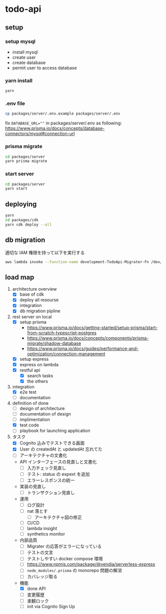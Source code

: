 # todo-api

## setup

### setup mysql

- install mysql
- create user
- create database
- permit user to access database

### yarn install

```sh
yarn
```

### .env file

```sh
cp packages/server/.env.example packages/server/.env
```

fix `DATABASE_URL=""` in packages/server/.env as following:
https://www.prisma.io/docs/concepts/database-connectors/mysql#connection-url

### prisma migrate

```sh
cd packages/server
yarn prisma migrate
```

### start server

```sh
cd packages/server
yarn start
```

## deploying

```sh
yarn
cd packages/cdk
yarn cdk deploy --all
```

## db migration

適切な IAM 権限を持って以下を実行する

```sh
aws lambda invoke --function-name development-TodoApi-Migrater-Fn /dev/stdout
```

## load map

1. architecture overview
   - [x] base of cdk
   - [x] deploy all resourse
   - [x] integration
   - [x] db migration pipline
1. rest server on local
   - [x] setup prisma
     - https://www.prisma.io/docs/getting-started/setup-prisma/start-from-scratch-typescript-postgres
     - https://www.prisma.io/docs/concepts/components/prisma-migrate/shadow-database
     - https://www.prisma.io/docs/guides/performance-and-optimization/connection-management
   - [x] setup express
   - [x] express on lambda
   - [x] restful api
     - [x] search tasks
     - [x] the others
1. integration
   - [x] e2e test
   - [ ] documentation
1. definition of done
   - [ ] design of architecture
   - [ ] documentation of design
   - [ ] implimentation
   - [x] test code
   - [ ] playbook for launching application
1. タスク
   - [x] Cognito 込みでテストできる画面
   - [x] User の createdAt と updatedAt 忘れてた
   - [ ] アーキテクチャの文書化
   - API インターフェースの見直しと文書化
     - [ ] 入力チェック見直し
     - [ ] テスト: status の expext を追加
     - [ ] エラーレスポンスの統一
   - 実装の見直し
     - [ ] トランザクション見直し
   - 運用
     - [ ] ログ設計
     - [ ] nat 落とす
       - [ ] アーキテクチャ図の修正
     - [ ] CI/CD
     - [ ] lambda insight
     - [ ] synthetics monitor
   - 内部品質
     - [ ] Migrater の応答がエラーになっている
     - [ ] テストの文言
     - [ ] テストしやすい docker compose 環境
     - [ ] https://www.npmjs.com/package/@vendia/serverless-express
     - [ ] `node_modules/.prisma` の monorepo 問題の解消
     - [ ] カバレッジ取る
   - 機能
     - [x] done API
     - [ ] 変更履歴
     - [ ] 楽観ロック
     - [ ] init via Cognito Sign Up
